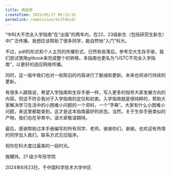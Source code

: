 ```yaml
---
title: 再版序
createTime: 2025/05/27 09:23:31
permalink: /admission/9x3fdksd/
---
```


“中科大不完全入学指南”在“出版”的两年内，在22、23级新生（包括研究生新生）中广泛传播，我想应该帮助了很多同学，能自然地“入门”科大。

不过，pdf的形式和个人主页的传播形式，已然有些落后。参考交大生存手册，我们尝试使用gitbook来完成整个的转移。本指南也更名为“USTC不完全入学指南”，以更好的适应网络传播。

同时，这一版中我们也对一些陈旧的内容进行了删减和更新。未来也将进行持续的更新。

有很多人跟我说，希望入学指南和生存手册一样，写入更多的指导大家发展方向的内容。但这不符合我对于入学指南的定位和初衷。入学指南就是很纯粹的，帮助大家解决学习生活中的小困难小问题的一个资料，一个“字典”。大家有什么小困难小问题，来这里都能查到，这才是这本指南最好的状态。当然，关于生存手册类似的产物，我们也在孕育中。请大家敬请期待。

最后，感谢帮助过本手册编写的所有同学、老师。谢谢你们，谢谢。也欢迎有热情的同学加入我们。联系方式见旧版序。

祝你在科大度过最美的一段时光。

施耀炜，21 级少年班学院

2024年6月23日，于中国科学技术大学中区
